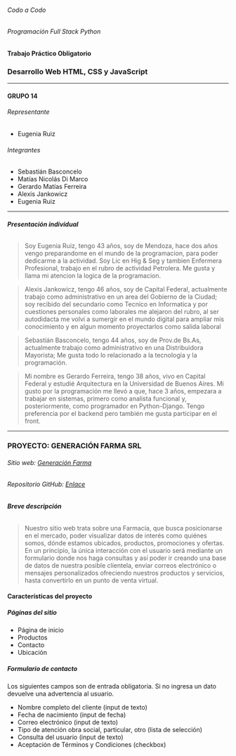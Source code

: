 ###### Codo a Codo
###### Programación Full Stack Python
#### Trabajo Práctico Obligatorio
### **Desarrollo Web HTML, CSS y JavaScript**

---

#### GRUPO 14

###### Representante
* Eugenia Ruiz

###### Integrantes
* Sebastián Basconcelo
* Matías Nicolás Di Marco
* Gerardo Matías Ferreira
* Alexis Jankowicz
* Eugenia Ruiz

---

###### __Presentación individual__

> Soy Eugenia Ruiz, tengo 43 años, soy de Mendoza, hace dos años vengo preparandome en el mundo de la programacion, para poder dedicarme a la actividad. Soy Lic en Hig & Seg y tambien Enfermera Profesional, trabajo en el rubro de actividad Petrolera. Me gusta y llama mi atencion la logica de la programacion.

> Alexis Jankowicz, tengo 46 años, soy de Capital Federal, actualmente trabajo como administrativo en un area del Gobierno de la Ciudad; soy recibido del secundario como Tecnico en Informatica y por cuestiones personales como laborales me alejaron del rubro, al ser autodidacta me volvi a sumergir en el mundo digital para ampliar mis conocimiento y en algun momento proyectarlos como salida laboral

> Sebastián Basconcelo, tengo 44 años, soy de Prov.de Bs.As, actualmente trabajo como administrativo en una Distribuidora Mayorista; Me gusta todo lo relacionado a la tecnología y la programación.

> Mi nombre es Gerardo Ferreira, tengo 38 años, vivo en Capital Federal y estudié Arquitectura en la Universidad de Buenos Aires. Mi gusto por la programación me llevó a que, hace 3 años, empezara a trabajar en sistemas, primero como analista funcional y, posteriormente, como programador en Python-Django. Tengo preferencia por el backend pero también me gusta participar en el front.

---

### __PROYECTO: GENERACIÓN FARMA SRL__

###### Sitio web: [Generación Farma](https://warm-begonia-47e1a1.netlify.app/)
###### Repositorio GitHub: [Enlace](https://github.com/meruiz0203/grupo14codoacodo)

###### __Breve descripción__
> Nuestro sitio web trata sobre una Farmacia, que busca posicionarse en el mercado, poder visualizar datos de interés como quiénes somos, dónde estamos ubicados, productos, promociones y ofertas. En un principio, la única interacción con el usuario será mediante un formulario donde nos haga consultas y así poder ir creando una base de datos de nuestra posible clientela, enviar correos electrónico o mensajes personalizados ofreciendo nuestros productos y servicios, hasta convertirlo en un punto de venta virtual.

#### __Características del proyecto__

##### Páginas del sitio
- Página de inicio
- Productos
- Contacto
- Ubicación

##### Formulario de contacto
Los siguientes campos son de entrada obligatoria. Si no ingresa un dato devuelve una advertencia al usuario.
- Nombre completo del cliente (input de texto)
- Fecha de nacimiento (input de fecha)
- Correo electrónico (input de texto)
- Tipo de atención obra social, particular, otro (lista de selección)
- Consulta del usuario (input de texto)
- Aceptación de Términos y Condiciones (checkbox)

